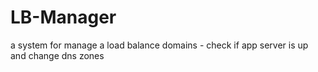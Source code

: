 # LB-Manager
a system for manage a load balance domains - check if app server is up and change dns zones
